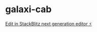 # galaxi-cab

[Edit in StackBlitz next generation editor ⚡️](https://stackblitz.com/~/github.com/The-Ruffian-Collective/galaxi-cab)